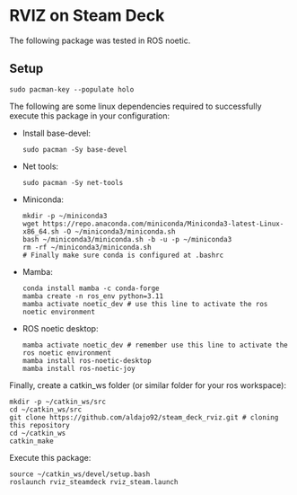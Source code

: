 # RVIZ on Steam Deck

The following package was tested in ROS noetic.

## Setup ##

```
sudo pacman-key --populate holo
```

The following are some linux dependencies required to successfully execute this package in your configuration:

- Install base-devel:
    ```
    sudo pacman -Sy base-devel
    ```
- Net tools:
    ```
    sudo pacman -Sy net-tools
    ```
- Miniconda:
    ```
    mkdir -p ~/miniconda3
    wget https://repo.anaconda.com/miniconda/Miniconda3-latest-Linux-x86_64.sh -O ~/miniconda3/miniconda.sh
    bash ~/miniconda3/miniconda.sh -b -u -p ~/miniconda3
    rm -rf ~/miniconda3/miniconda.sh
    # Finally make sure conda is configured at .bashrc
    ```
- Mamba:
    ```
    conda install mamba -c conda-forge
    mamba create -n ros_env python=3.11
    mamba activate noetic_dev # use this line to activate the ros noetic environment
    ```
- ROS noetic desktop:
    ```
    mamba activate noetic_dev # remember use this line to activate the ros noetic environment
    mamba install ros-noetic-desktop
    mamba install ros-noetic-joy
    ```

Finally, create a catkin_ws folder (or similar folder for your ros workspace):
```
mkdir -p ~/catkin_ws/src
cd ~/catkin_ws/src
git clone https://github.com/aldajo92/steam_deck_rviz.git # cloning this repository
cd ~/catkin_ws
catkin_make
```

Execute this package:
```
source ~/catkin_ws/devel/setup.bash
roslaunch rviz_steamdeck rviz_steam.launch
```

